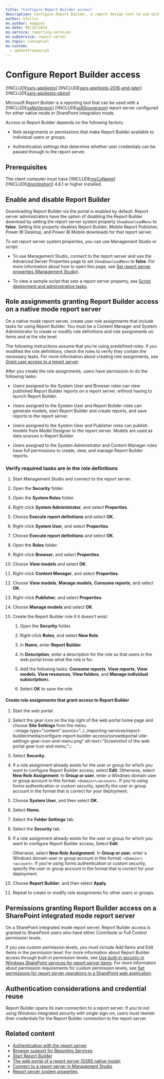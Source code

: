 ```yaml
---
title: "Configure Report Builder access"
description: Configure Report Builder, a report design tool to use with a SQL Server Reporting Services report server. It uses either native or SharePoint integration mode.
author: kfollis
ms.author: maggies
ms.date: 09/25/2024
ms.service: reporting-services
ms.subservice: report-server
ms.topic: conceptual
ms.custom:
  - updatefrequency5
---
```


# Configure Report Builder access

[!INCLUDE[ssrs-appliesto](../../includes/ssrs-appliesto.md)] [!INCLUDE[ssrs-appliesto-2016-and-later](../../includes/ssrs-appliesto-2016-and-later.md)] [!INCLUDE[ssrs-appliesto-pbirsi](../../includes/ssrs-appliesto-pbirs.md)]

Microsoft Report Builder is a reporting tool that can be used with a [!INCLUDE[ssNoVersion](../../includes/ssnoversion-md.md)] [!INCLUDE[ssRSnoversion](../../includes/ssrsnoversion-md.md)] report server configured for either native mode or SharePoint integration mode.  

Access to Report Builder depends on the following factors:  

- Role assignments or permissions that make Report Builder available to individual users or groups.  

- Authentication settings that determine whether user credentials can be passed through to the report server.

## Prerequisites

The client computer must have [!INCLUDE[msCoName](../../includes/msconame-md.md)] [!INCLUDE[dnprdnshort](../../includes/dnprdnshort-md.md)] 4.6.1 or higher installed.

## Enable and disable Report Builder  

Downloading Report Builder via the portal is enabled by default. Report server administrators have the option of disabling the Report Builder download by setting the report server system property `ShowDownloadMenu` to **false**. Setting this property disables Report Builder, Mobile Report Publisher, Power BI Desktop, and Power BI Mobile downloads for that report server.  

 To set report server system properties, you can use Management Studio or script:  	

 - To use Management Studio, connect to the report server and use the Advanced Server Properties page to set `ShowDownloadMenu` to **false**. For more information about how to open this page, see [Set report server properties &#40;Management Studio&#41;](../../reporting-services/tools/set-report-server-properties-management-studio.md).  	

 - To view a sample script that sets a report server property, see [Script deployment and administrative tasks](../../reporting-services/tools/script-deployment-and-administrative-tasks.md).  

## Role assignments granting Report Builder access on a native mode report server  

On a native mode report server, create user role assignments that include tasks for using Report Builder. You must be a Content Manager and System Administrator to create or modify role definitions and role assignments on items and at the site level.  

The following instructions assume that you're using predefined roles. If you modified the role definitions, check the roles to verify they contain the necessary tasks. For more information about creating role assignments, see [Grant user access to a report server](../../reporting-services/security/grant-user-access-to-a-report-server.md).

After you create the role assignments, users have permission to do the following tasks:  

- Users assigned to the System User and Browser roles can view published Report Builder reports on a report server, without having to launch Report Builder.  

- Users assigned to the System User and Report Builder roles can generate models, start Report Builder and create reports, and save reports to the report server.  

- Users assigned to the System User and Publisher roles can publish models from Model Designer to the report server. Models are used as data sources in Report Builder.  

- Users assigned to the System Administrator and Content Manager roles have full permissions to create, view, and manage Report Builder reports.  

### Verify required tasks are in the role definitions  

1. Start Management Studio and connect to the report server.  

1. Open the **Security** folder.  

1. Open the **System Roles** folder.  

1. Right-click **System Administrator**, and select **Properties**.  

1. Choose **Execute report definitions** and select **OK**.  

1. Right-click **System User**, and select **Properties**.  

1. Choose  **Execute report definitions** and select **OK**.  

1. Open the **Roles** folder.  

1. Right-click **Browser**, and select **Properties**.  

1. Choose **View models** and select **OK**.  

1. Right-click **Content Manager**, and select **Properties**.  

1. Choose **View models**, **Manage models**, **Consume reports**, and select **OK**.  

1. Right-click **Publisher**, and select **Properties**.  

1. Choose **Manage models** and select **OK**.  

1. Create the Report Builder role if it doesn't exist:  

    1. Open the **Security** folder.  

    1. Right-click **Roles**, and select **New Role**.  

    1. In **Name**, enter **Report Builder**.  

    1. In **Description**, enter a description for the role so that users in the web portal know what the role is for.  

    1. Add the following tasks: **Consume reports**, **View reports**, **View models**, **View resources**, **View folders**, and **Manage individual subscription**s.  

    1. Select **OK** to save the role.  

#### Create role assignments that grant access to Report Builder  

1. Start the web portal.  

1. Select the gear icon on the top right of the web portal home page and choose **Site Settings** from the menu.  
:::image type="content" source="../../reporting-services/report-builder/media/configure-report-builder-access/ssrswebportal-site-settings-gear-icon-and-menu.png" alt-text="Screenshot of the web portal gear icon and menu.":::

1. Select **Security**.  

1. If a role assignment already exists for the user or group for which you want to configure Report Builder access, select **Edit**. Otherwise, select **New Role Assignment**. In **Group or user**, enter a Windows domain user or group account in this format: `<domain>\<account>`. If you're using forms authentication or custom security, specify the user or group account in the format that is correct for your deployment.  

1. Choose **System User**, and then select **OK**.  

1. Select **Home**.  

1. Select the **Folder Settings** tab.  

1. Select the **Security** tab.  

1. If a role assignment already exists for the user or group for which you want to configure Report Builder access, Select **Edit**.  

    Otherwise, select **New Role Assignment**. In **Group or user**, enter a Windows domain user or group account in this format: `<domain>\<account>`. If you're using forms authentication or custom security, specify the user or group account in the format that is correct for your deployment.  

1. Choose **Report Builder**, and then select **Apply**.  

1. Repeat to create or modify role assignments for other users or groups.  

## Permissions granting Report Builder access on a SharePoint integrated mode report server  

On a SharePoint integrated mode report server, Report Builder access is granted to SharePoint users who have either Contribute or Full Control permission levels.  

If you use custom permission levels, you must include Add Items and Edit Items in the permission level. For more information about Report Builder access through built-in permission levels, see [Use built-in security in Windows SharePoint services for report server items](../../reporting-services/security/use-built-in-security-in-windows-sharepoint-services-for-report-server-items.md). For more information about permission requirements for custom permission levels, see [Set permissions for report server operations in a SharePoint web application](../../reporting-services/security/set-permissions-for-report-server-operations-in-a-sharepoint-web-application.md).  

## Authentication considerations and credential reuse  

Report Builder opens its own connection to a report server. If you're not using Windows integrated security with single sign-on, users must reenter their credentials for the Report Builder connection to the report server.  

## Related content

- [Authentication with the report server](../../reporting-services/security/authentication-with-the-report-server.md)
- [Browser support for Reporting Services](../../reporting-services/browser-support-for-reporting-services-and-power-view.md)
- [Start Report Builder](../../reporting-services/report-builder/start-report-builder.md)
- [The web portal of a report server (SSRS native mode)](../web-portal-ssrs-native-mode.md)
- [Connect to a report server in Management Studio](../../reporting-services/tools/connect-to-a-report-server-in-management-studio.md)
- [Report server system properties](../../reporting-services/report-server-web-service/net-framework/reporting-services-properties-report-server-system-properties.md)
